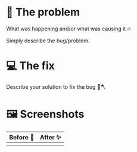 # 🐞 The problem

What was happening and/or what was causing it 🔥

Simply describe the bug/problem.

# 💻 The fix

Describe your solution to fix the bug 🐛🪓

# 🖼 Screenshots

| Before 🐛 | After ✨ |
| --------- | -------- |
|           |          |